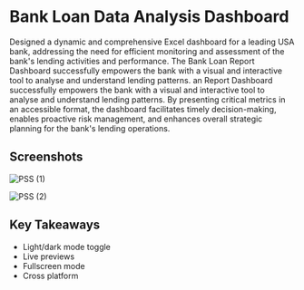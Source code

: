 
# Bank Loan Data Analysis Dashboard

Designed a dynamic and comprehensive Excel dashboard for a leading USA bank, addressing the need for efficient monitoring and assessment of the bank's lending activities and performance. The Bank Loan Report Dashboard successfully empowers the bank with a visual and interactive tool to analyse and understand lending patterns. an Report Dashboard successfully empowers the bank with a visual and interactive tool to analyse and understand lending patterns. By presenting critical metrics in an accessible format, the dashboard facilitates timely decision-making, enables proactive risk management, and enhances overall strategic planning for the bank's lending operations.


## Screenshots

![PSS (1)](https://github.com/jarsheenkaur/Bank-Loan-Data-Analysis-Dashboard/assets/152518497/a2529a58-b462-4002-ac43-6708c15001da)

![PSS (2)](https://github.com/jarsheenkaur/Bank-Loan-Data-Analysis-Dashboard/assets/152518497/b825bf9a-a583-48f8-8ae8-ba402aae669e)

## Key Takeaways

- Light/dark mode toggle
- Live previews
- Fullscreen mode
- Cross platform

